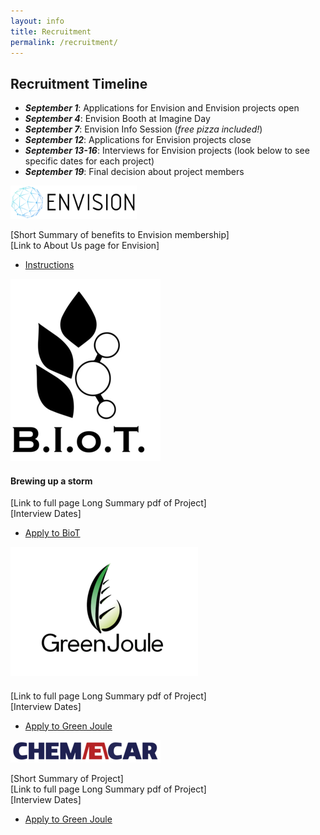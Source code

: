 ```yaml
---
layout: info
title: Recruitment
permalink: /recruitment/
---
```


## Recruitment Timeline

- ***September 1***: Applications for Envision and Envision projects open
- ***September 4***: Envision Booth at Imagine Day
- ***September 7***: Envision Info Session (_free pizza included!_)
- ***September 12***: Applications for Envision projects close
- ***September 13-16***: Interviews for Envision projects (look below to see specific dates for each project)
- ***September 19***: Final decision about project members

<img src="/assets/images/envision.png" width="40%" alt="envisionlogo">  

[Short Summary of benefits to Envision membership]  
[Link to About Us page for Envision]  
<ul class="actions">
	<li><a href="https://ubc-envision.gitbooks.io/recruitment/content/" class="button medium wide">Instructions</a></li>
</ul>

<img src=
      "/assets/images/recruitment/biot.png"
      alt="biotlogo">  
#### Brewing up a storm  
[Link to full page Long Summary pdf of Project]  
[Interview Dates]  
<ul class="actions">
	<li><a href="https://ubc-envision.gitbooks.io/recruitment/content/" class="button medium wide">Apply to BioT</a></li>
</ul>


<img src=
      "/assets/images/recruitment/greenjoule.png"
      alt="greenjoulelogo">  
 #### 
[Link to full page Long Summary pdf of Project]   
[Interview Dates]  
<ul class="actions">
	<li><a href="https://ubc-envision.gitbooks.io/recruitment/content/" class="button medium wide">Apply to Green Joule</a></li>
</ul>

<img src=
      "/assets/images/recruitment/chemecar.png"
      alt="chemecarlogo">  
      
[Short Summary of Project]  
[Link to full page Long Summary pdf of Project]   
[Interview Dates]  
<ul class="actions">
	<li><a href="https://ubc-envision.gitbooks.io/recruitment/content/" class="button medium wide">Apply to Green Joule</a></li>
</ul>

<!--<ul class="actions">
	<li><a href="https://ubc-envision.gitbooks.io/recruitment/content/" class="button medium wide">Instructions</a></li>
</ul>-->
